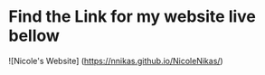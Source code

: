# Find the Link for my website live bellow 
![Nicole's Website] (https://nnikas.github.io/NicoleNikas/)

